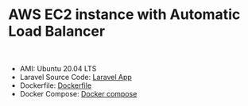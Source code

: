 # **AWS EC2 instance with Automatic Load Balancer**
<br>

- AMI: Ubuntu 20.04 LTS
- Laravel Source Code: [Laravel App][def1]
- Dockerfile: [Dockerfile][def2]
- Docker Compose: [Docker compose][def3]


[def1]: ./laravel_source_code
[def2]: Dockerfile
[def3]: docker-compose.yaml